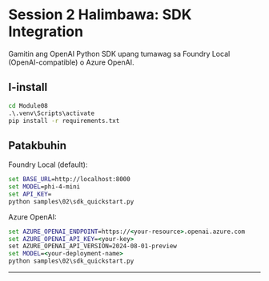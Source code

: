 <!--
CO_OP_TRANSLATOR_METADATA:
{
  "original_hash": "bf711f77cca7c5500e22ff5c032016f1",
  "translation_date": "2025-09-22T22:41:47+00:00",
  "source_file": "Module08/samples/02/README.md",
  "language_code": "tl"
}
-->
# Session 2 Halimbawa: SDK Integration

Gamitin ang OpenAI Python SDK upang tumawag sa Foundry Local (OpenAI-compatible) o Azure OpenAI.

## I-install
```cmd
cd Module08
.\.venv\Scripts\activate
pip install -r requirements.txt
```

## Patakbuhin
Foundry Local (default):
```cmd
set BASE_URL=http://localhost:8000
set MODEL=phi-4-mini
set API_KEY=
python samples\02\sdk_quickstart.py
```

Azure OpenAI:
```cmd
set AZURE_OPENAI_ENDPOINT=https://<your-resource>.openai.azure.com
set AZURE_OPENAI_API_KEY=<your-key>
set AZURE_OPENAI_API_VERSION=2024-08-01-preview
set MODEL=<your-deployment-name>
python samples\02\sdk_quickstart.py
```

---

